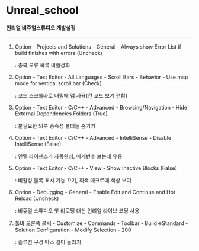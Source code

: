 # Unreal_school

#### 언리얼 비쥬얼스튜디오 개발설정
---
1. Option - Projects and Solutions - General - Always show Error List if build finishes with errors (Uncheck)

   : 중복 오류 목록 비활성화
   

3. Option - Text Editor - All Languages - Scroll Bars - Behavior - Use map mode for vertical scroll bar (Check)

   : 코드 스크롤바로 내릴때 맵 사용(긴 코드 보기 편함)
   

5. Option - Text Editor - C/C++ - Advanced - Browsing/Navigation - Hide External Dependencies Folders (True)

   : 불필요한 외부 종속성 폴더들 숨기기
   

7. Option - Text Editor - C/C++ - Advanced - IntelliSense - Disable IntelliSense (False)

   : 인텔 라이센스가 자동완성, 매개변수 보는데 유용
   

9. Option - Text Editor - C/C++ - View - Show Inactive Blocks (False)

   : 비활성 블록 표시 기능 끄기, 회색 매크로에 색상 부여
   

11. Option - Debugging - General - Enable Edit and Continue and Hot Reload (Uncheck)
   
    : 비쥬얼 스튜디오 핫 리로딩 대신 언리얼 라이브 코딩 사용
   

14. 툴바 오른쪽 클릭 - Customize - Commands - Toolbar - Build->Standard - Solution Configuration - Modify Selection - 200
   
    : 솔루션 구성 박스 길이 늘리기
